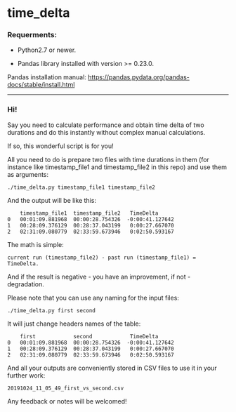 # time_delta

### Requerments:

- Python2.7 or newer.

- Pandas library installed with version >= 0.23.0.

Pandas installation manual: https://pandas.pydata.org/pandas-docs/stable/install.html

____________________________________________________________________________________________



### Hi!

Say you need to calculate performance and obtain time delta of two durations and do this instantly without complex manual calculations. 

If so, this wonderful script is for you!

All you need to do is prepare two files with time durations in them (for instance like timestamp_file1 and timestamp_file2 in this repo) and use them as arguments:


    ./time_delta.py timestamp_file1 timestamp_file2
    
And the output will be like this:

        timestamp_file1  timestamp_file2   TimeDelta
    0   00:01:09.881968  00:00:28.754326  -0:00:41.127642
    1   00:28:09.376129  00:28:37.043199   0:00:27.667070
    2   02:31:09.080779  02:33:59.673946   0:02:50.593167


The math is simple: 

    current run (timestamp_file2) - past run (timestamp_file1) = TimeDelta.

And if the result is negative - you have an improvement, if not - degradation.

Please note that you can use any naming for the input files:

    ./time_delta.py first second

It will just change headers names of the table:

        first            second            TimeDelta
    0   00:01:09.881968  00:00:28.754326  -0:00:41.127642
    1   00:28:09.376129  00:28:37.043199   0:00:27.667070
    2   02:31:09.080779  02:33:59.673946   0:02:50.593167

And all your outputs are conveniently stored in CSV files to use it in your further work:

    20191024_11_05_49_first_vs_second.csv
    
 
Any feedback or notes will be welcomed!
